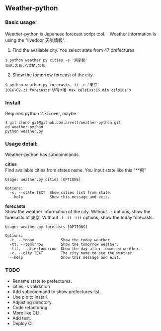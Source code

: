 Weather-python
---
### Basic usage:

Weather-python is Japanese forecast script tool.　Weather information is using the "livedoor 天気情報".

1. Find the available city. You select state from
47 prefectures.
```
$ python weather.py cities -s '東京都'
東京,大島,八丈島,父島
```

2. Show the tomorrow forecast of the city.
```
$ python weather.py forecasts -tt -c '東京'
2016-02-21 forecasts:晴時々曇 max celsius:16 min celsius:9
```

### Install
Required python 2.7.5 over, maybe.
```
$ git clone git@github.com:arvelt/weather-python.git
cd weather-python
python weather.py
```


### Usage detail:

Weather-python has subcommands.

__cities__  
Find available cities from states name. You input state like this "\*\*県"  
```
Usage: weather.py cities [OPTIONS]

Options:
  -s, --state TEXT  Show cities list from state.
  --help            Show this message and exit.
```

__forecasts__  
Show the weather information of the city. Without `-c` options, show the forecasts of 東京. Without `-t` `-tt` `-ttt` options, show the today forecasts.
```
Usage: weather.py forecasts [OPTIONS]

Options:
  -t, --today            Show the today weather.
  -tt, --tomorrow        Show the tomorrow weather.
  -ttt, --aftertomorrow  Show the day after tomorrow weather.
  -c, --city TEXT        The city name to see the weather.
  --help                 Show this message and exit.
```

### TODO
- Rename state to prefectures.
- cities -s validation
- Add subcommand to show prefectures list.
- Use pip to install.
- Adjusting directory.
- Code refactoring.
- More like CLI.
- Add test.
- Deploy CI.
